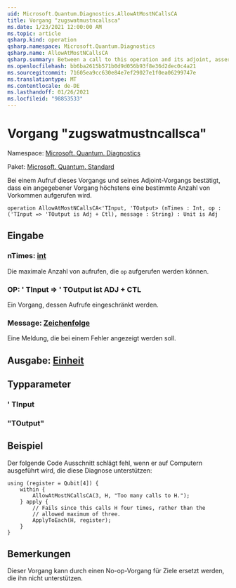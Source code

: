 ```yaml
---
uid: Microsoft.Quantum.Diagnostics.AllowAtMostNCallsCA
title: Vorgang "zugswatmustncallsca"
ms.date: 1/23/2021 12:00:00 AM
ms.topic: article
qsharp.kind: operation
qsharp.namespace: Microsoft.Quantum.Diagnostics
qsharp.name: AllowAtMostNCallsCA
qsharp.summary: Between a call to this operation and its adjoint, asserts that a given operation is called at most a certain number of times.
ms.openlocfilehash: bb6ba2615b571b0d9d056b93f8e36d2dec0c4a21
ms.sourcegitcommit: 71605ea9cc630e84e7ef29027e1f0ea06299747e
ms.translationtype: MT
ms.contentlocale: de-DE
ms.lasthandoff: 01/26/2021
ms.locfileid: "98853533"
---
```

# <a name="allowatmostncallsca-operation"></a>Vorgang "zugswatmustncallsca"

Namespace: [Microsoft. Quantum. Diagnostics](xref:Microsoft.Quantum.Diagnostics)

Paket: [Microsoft. Quantum. Standard](https://nuget.org/packages/Microsoft.Quantum.Standard)


Bei einem Aufruf dieses Vorgangs und seines Adjoint-Vorgangs bestätigt, dass ein angegebener Vorgang höchstens eine bestimmte Anzahl von Vorkommen aufgerufen wird.

```qsharp
operation AllowAtMostNCallsCA<'TInput, 'TOutput> (nTimes : Int, op : ('TInput => 'TOutput is Adj + Ctl), message : String) : Unit is Adj
```


## <a name="input"></a>Eingabe

### <a name="ntimes--int"></a>nTimes: [int](xref:microsoft.quantum.lang-ref.int)

Die maximale Anzahl von aufrufen, die `op` aufgerufen werden können.


### <a name="op--tinput--toutput--is-adj--ctl"></a>OP: ' TInput => ' TOutput ist ADJ + CTL

Ein Vorgang, dessen Aufrufe eingeschränkt werden.


### <a name="message--string"></a>Message: [Zeichenfolge](xref:microsoft.quantum.lang-ref.string)

Eine Meldung, die bei einem Fehler angezeigt werden soll.



## <a name="output--unit"></a>Ausgabe: [Einheit](xref:microsoft.quantum.lang-ref.unit)



## <a name="type-parameters"></a>Typparameter

### <a name="tinput"></a>' TInput


### <a name="toutput"></a>"TOutput"



## <a name="example"></a>Beispiel

Der folgende Code Ausschnitt schlägt fehl, wenn er auf Computern ausgeführt wird, die diese Diagnose unterstützen:

```qsharp
using (register = Qubit[4]) {
    within {
        AllowAtMostNCallsCA(3, H, "Too many calls to H.");
    } apply {
        // Fails since this calls H four times, rather than the
        // allowed maximum of three.
        ApplyToEach(H, register);
    }
}
```

## <a name="remarks"></a>Bemerkungen

Dieser Vorgang kann durch einen No-op-Vorgang für Ziele ersetzt werden, die ihn nicht unterstützen.